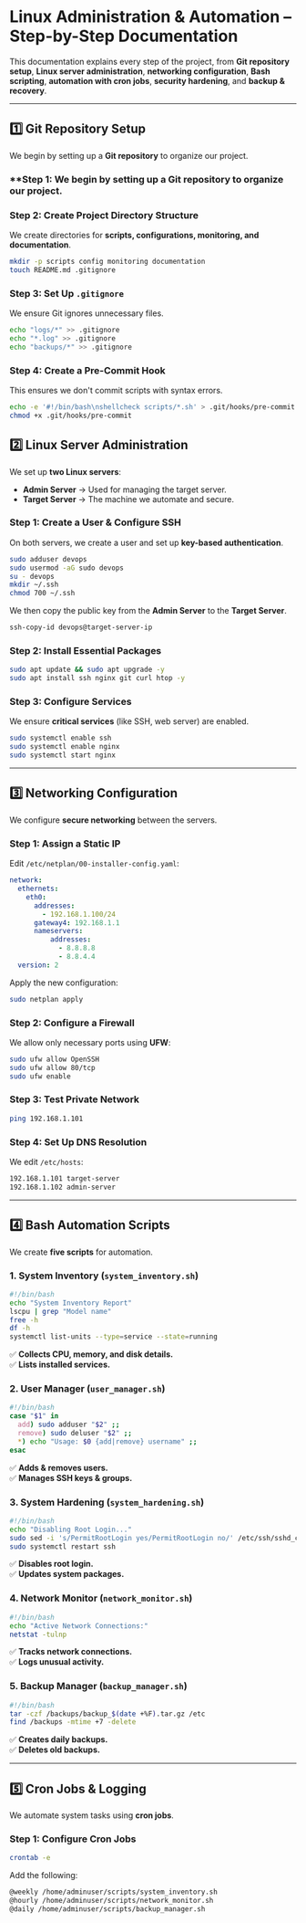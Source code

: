 # **Linux Administration & Automation – Step-by-Step Documentation**  

This documentation explains every step of the project, from **Git repository setup**, **Linux server administration**, **networking configuration**, **Bash scripting**, **automation with cron jobs**, **security hardening**, and **backup & recovery**.

---

## **1️⃣ Git Repository Setup**  

We begin by setting up a **Git repository** to organize our project.

### **Step 1: We begin by setting up a **Git repository** to organize our project.

### **Step 2: Create Project Directory Structure**
We create directories for **scripts, configurations, monitoring, and documentation**.

```bash
mkdir -p scripts config monitoring documentation
touch README.md .gitignore
```

### **Step 3: Set Up `.gitignore`**
We ensure Git ignores unnecessary files.

```bash
echo "logs/*" >> .gitignore
echo "*.log" >> .gitignore
echo "backups/*" >> .gitignore
```

### **Step 4: Create a Pre-Commit Hook**
This ensures we don't commit scripts with syntax errors.

```bash
echo -e '#!/bin/bash\nshellcheck scripts/*.sh' > .git/hooks/pre-commit
chmod +x .git/hooks/pre-commit
```


## **2️⃣ Linux Server Administration**

We set up **two Linux servers**:  

- **Admin Server** → Used for managing the target server.  
- **Target Server** → The machine we automate and secure.  

### **Step 1: Create a User & Configure SSH**
On both servers, we create a user and set up **key-based authentication**.

```bash
sudo adduser devops
sudo usermod -aG sudo devops
su - devops
mkdir ~/.ssh
chmod 700 ~/.ssh
```

We then copy the public key from the **Admin Server** to the **Target Server**.

```bash
ssh-copy-id devops@target-server-ip
```

### **Step 2: Install Essential Packages**
```bash
sudo apt update && sudo apt upgrade -y
sudo apt install ssh nginx git curl htop -y
```

### **Step 3: Configure Services**
We ensure **critical services** (like SSH, web server) are enabled.

```bash
sudo systemctl enable ssh
sudo systemctl enable nginx
sudo systemctl start nginx
```

---

## **3️⃣ Networking Configuration**

We configure **secure networking** between the servers.

### **Step 1: Assign a Static IP**
Edit `/etc/netplan/00-installer-config.yaml`:

```yaml
network:
  ethernets:
    eth0:
      addresses:
        - 192.168.1.100/24
      gateway4: 192.168.1.1
      nameservers:
          addresses:
            - 8.8.8.8
            - 8.8.4.4
  version: 2
```

Apply the new configuration:
```bash
sudo netplan apply
```

### **Step 2: Configure a Firewall**
We allow only necessary ports using **UFW**:

```bash
sudo ufw allow OpenSSH
sudo ufw allow 80/tcp
sudo ufw enable
```

### **Step 3: Test Private Network**
```bash
ping 192.168.1.101
```

### **Step 4: Set Up DNS Resolution**
We edit `/etc/hosts`:
```bash
192.168.1.101 target-server
192.168.1.102 admin-server
```

---

## **4️⃣ Bash Automation Scripts**

We create **five scripts** for automation.

### **1. System Inventory (`system_inventory.sh`)**
```bash
#!/bin/bash
echo "System Inventory Report"
lscpu | grep "Model name"
free -h
df -h
systemctl list-units --type=service --state=running
```
✅ **Collects CPU, memory, and disk details.**  
✅ **Lists installed services.**  

### **2. User Manager (`user_manager.sh`)**
```bash
#!/bin/bash
case "$1" in
  add) sudo adduser "$2" ;;
  remove) sudo deluser "$2" ;;
  *) echo "Usage: $0 {add|remove} username" ;;
esac
```
✅ **Adds & removes users.**  
✅ **Manages SSH keys & groups.**  

### **3. System Hardening (`system_hardening.sh`)**
```bash
#!/bin/bash
echo "Disabling Root Login..."
sudo sed -i 's/PermitRootLogin yes/PermitRootLogin no/' /etc/ssh/sshd_config
sudo systemctl restart ssh
```
✅ **Disables root login.**  
✅ **Updates system packages.**  

### **4. Network Monitor (`network_monitor.sh`)**
```bash
#!/bin/bash
echo "Active Network Connections:"
netstat -tulnp
```
✅ **Tracks network connections.**  
✅ **Logs unusual activity.**  

### **5. Backup Manager (`backup_manager.sh`)**
```bash
#!/bin/bash
tar -czf /backups/backup_$(date +%F).tar.gz /etc
find /backups -mtime +7 -delete
```
✅ **Creates daily backups.**  
✅ **Deletes old backups.**  

---

## **5️⃣ Cron Jobs & Logging**

We automate system tasks using **cron jobs**.

### **Step 1: Configure Cron Jobs**
```bash
crontab -e
```
Add the following:
```bash
@weekly /home/adminuser/scripts/system_inventory.sh
@hourly /home/adminuser/scripts/network_monitor.sh
@daily /home/adminuser/scripts/backup_manager.sh
```